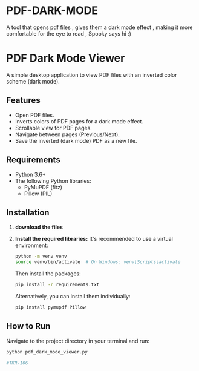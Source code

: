 # PDF-DARK-MODE
A tool that opens pdf files , gives them a dark mode effect , making it more comfortable for the eye to read , Spooky says hi :)

# PDF Dark Mode Viewer

A simple desktop application to view PDF files with an inverted color scheme (dark mode).

## Features

* Open PDF files.
* Inverts colors of PDF pages for a dark mode effect.
* Scrollable view for PDF pages.
* Navigate between pages (Previous/Next).
* Save the inverted (dark mode) PDF as a new file.

## Requirements

* Python 3.6+
* The following Python libraries:
    * PyMuPDF (fitz)
    * Pillow (PIL)

## Installation

1.  **download the files**
 

2.  **Install the required libraries:**
    It's recommended to use a virtual environment:
    ```bash
    python -m venv venv
    source venv/bin/activate  # On Windows: venv\Scripts\activate
    ```
    Then install the packages:
    ```bash
    pip install -r requirements.txt
    ```
    Alternatively, you can install them individually:
    ```bash
    pip install pymupdf Pillow
    ```

## How to Run

Navigate to the project directory in your terminal and run:

```bash
python pdf_dark_mode_viewer.py

#TKR-106